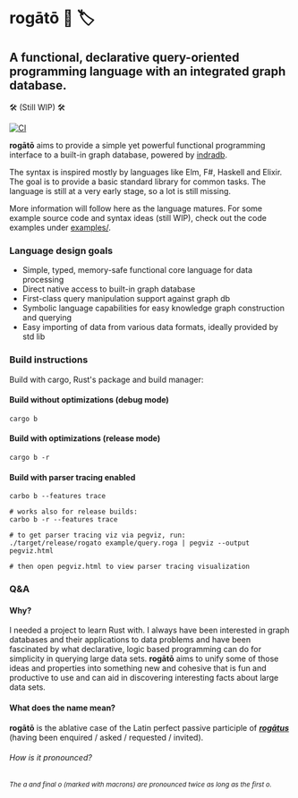 # rogātō 📜 🏷
## A functional, declarative query-oriented programming language with an integrated graph database.

🛠 (Still WIP) 🛠

[![CI](https://github.com/bakkdoor/rogato/actions/workflows/ci.yml/badge.svg?branch=main)](https://github.com/bakkdoor/rogato/actions/workflows/ci.yml)

**rogātō** aims to provide a simple yet powerful functional programming interface to a built-in graph database, powered by [indradb](https://github.com/indradb/indradb).

The syntax is inspired mostly by languages like Elm, F#, Haskell and Elixir. The goal is to provide a basic standard library for common tasks. The language is still at a very early stage, so a lot is still missing.

More information will follow here as the language matures.
For some example source code and syntax ideas (still WIP), check out the code examples under [examples/](examples/).

### Language design goals

* Simple, typed, memory-safe functional core language for data processing
* Direct native access to built-in graph database
* First-class query manipulation support against graph db
* Symbolic language capabilities for easy knowledge graph construction and querying
* Easy importing of data from various data formats, ideally provided by std lib

### Build instructions

Build with cargo, Rust's package and build manager:

#### Build without optimizations (debug mode)

    cargo b

#### Build with optimizations (release mode)

    cargo b -r

#### Build with parser tracing enabled

    carbo b --features trace

    # works also for release builds:
    carbo b -r --features trace

    # to get parser tracing viz via pegviz, run:
    ./target/release/rogato example/query.roga | pegviz --output pegviz.html

    # then open pegviz.html to view parser tracing visualization

### Q&A

#### Why?

I needed a project to learn Rust with. I always have been interested in graph databases and their applications to data problems and have been fascinated by what declarative, logic based programming can do for simplicity in querying large data sets. **rogātō** aims to unify some of those ideas and properties into something new and cohesive that is fun and productive to use and can aid in discovering interesting facts about large data sets.

#### What does the name mean?

**rogātō** is the ablative case of the Latin perfect passive participle of [***rogātus***](https://en.wiktionary.org/wiki/rogatus#Latin) (having been enquired / asked / requested / invited).

###### How is it pronounced?
###### <sup>The a and final o (marked with macrons) are pronounced twice as long as the first o.</sup>

